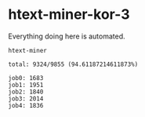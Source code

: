 # htext-miner-kor-3

Everything doing here is automated.

```
htext-miner

total: 9324/9855 (94.61187214611873%)

job0: 1683
job1: 1951
job2: 1840
job3: 2014
job4: 1836
```